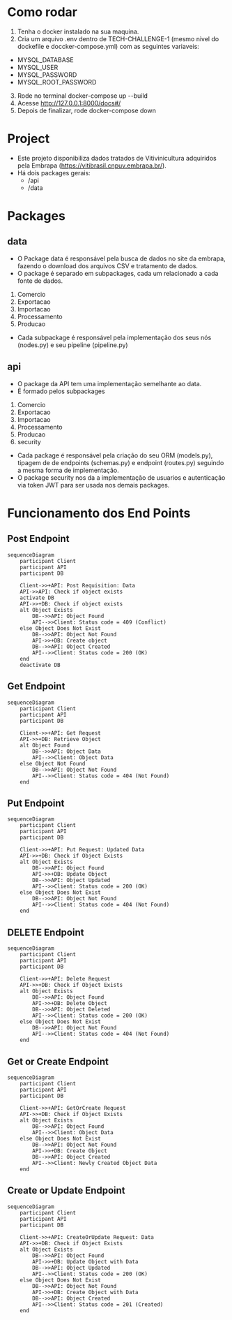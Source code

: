 # Como rodar
1. Tenha o docker instalado na sua maquina.
2. Cria um arquivo .env dentro de TECH-CHALLENGE-1 (mesmo nivel do dockefile e doccker-compose.yml) com as seguintes variaveis:
- MYSQL_DATABASE
- MYSQL_USER
- MYSQL_PASSWORD
- MYSQL_ROOT_PASSWORD
3. Rode no terminal docker-compose up --build
4. Acesse http://127.0.0.1:8000/docs#/
5. Depois de finalizar, rode docker-compose down

# Project

- Este projeto disponibiliza dados tratados de Vitivinicultura adquiridos pela Embrapa (https://vitibrasil.cnpuv.embrapa.br/).
- Há dois packages gerais:
    - /api
    - /data


# Packages 

## data
- O Package data é responsável pela busca de dados no site da embrapa, fazendo o download dos arquivos CSV e tratamento de dados.
- O package é separado em subpackages, cada um relacionado a cada fonte de dados.

1. Comercio
2. Exportacao
3. Importacao
4. Processamento
5. Producao

- Cada subpackage é responsável pela implementação dos seus nós (nodes.py) e seu pipeline (pipeline.py)

## api
- O package da API tem uma implementação semelhante ao data.
- É formado pelos subpackages

1. Comercio
2. Exportacao
3. Importacao
4. Processamento
5. Producao
6. security 

- Cada package é responsável pela criação do seu ORM (models.py), tipagem de de endpoints (schemas.py) e endpoint (routes.py) seguindo a mesma forma de implementação.
- O package security nos da a implementação de usuarios e autenticação via token JWT para ser usada nos demais packages.


# Funcionamento dos End Points

## Post Endpoint
```mermaid
sequenceDiagram
    participant Client
    participant API
    participant DB

    Client->>+API: Post Requisition: Data
    API->>API: Check if object exists
    activate DB
    API->>+DB: Check if object exists
    alt Object Exists
        DB-->>API: Object Found
        API-->>Client: Status code = 409 (Conflict)
    else Object Does Not Exist
        DB-->>API: Object Not Found
        API->>+DB: Create object
        DB-->>API: Object Created
        API-->>Client: Status code = 200 (OK)
    end
    deactivate DB
```

## Get Endpoint
```mermaid
sequenceDiagram
    participant Client
    participant API
    participant DB

    Client->>+API: Get Request
    API->>+DB: Retrieve Object
    alt Object Found
        DB-->>API: Object Data
        API-->>Client: Object Data
    else Object Not Found
        DB-->>API: Object Not Found
        API-->>Client: Status code = 404 (Not Found)
    end
```

## Put Endpoint
```mermaid
sequenceDiagram
    participant Client
    participant API
    participant DB

    Client->>+API: Put Request: Updated Data
    API->>+DB: Check if Object Exists
    alt Object Exists
        DB-->>API: Object Found
        API->>+DB: Update Object
        DB-->>API: Object Updated
        API-->>Client: Status code = 200 (OK)
    else Object Does Not Exist
        DB-->>API: Object Not Found
        API-->>Client: Status code = 404 (Not Found)
    end
```

## DELETE Endpoint
```mermaid
sequenceDiagram
    participant Client
    participant API
    participant DB

    Client->>+API: Delete Request
    API->>+DB: Check if Object Exists
    alt Object Exists
        DB-->>API: Object Found
        API->>+DB: Delete Object
        DB-->>API: Object Deleted
        API-->>Client: Status code = 200 (OK)
    else Object Does Not Exist
        DB-->>API: Object Not Found
        API-->>Client: Status code = 404 (Not Found)
    end
```

## Get or Create Endpoint
```mermaid
sequenceDiagram
    participant Client
    participant API
    participant DB

    Client->>+API: GetOrCreate Request
    API->>+DB: Check if Object Exists
    alt Object Exists
        DB-->>API: Object Found
        API-->>Client: Object Data
    else Object Does Not Exist
        DB-->>API: Object Not Found
        API->>+DB: Create Object
        DB-->>API: Object Created
        API-->>Client: Newly Created Object Data
    end
```

## Create or Update Endpoint
```mermaid
sequenceDiagram
    participant Client
    participant API
    participant DB

    Client->>+API: CreateOrUpdate Request: Data
    API->>+DB: Check if Object Exists
    alt Object Exists
        DB-->>API: Object Found
        API->>+DB: Update Object with Data
        DB-->>API: Object Updated
        API-->>Client: Status code = 200 (OK)
    else Object Does Not Exist
        DB-->>API: Object Not Found
        API->>+DB: Create Object with Data
        DB-->>API: Object Created
        API-->>Client: Status code = 201 (Created)
    end
```